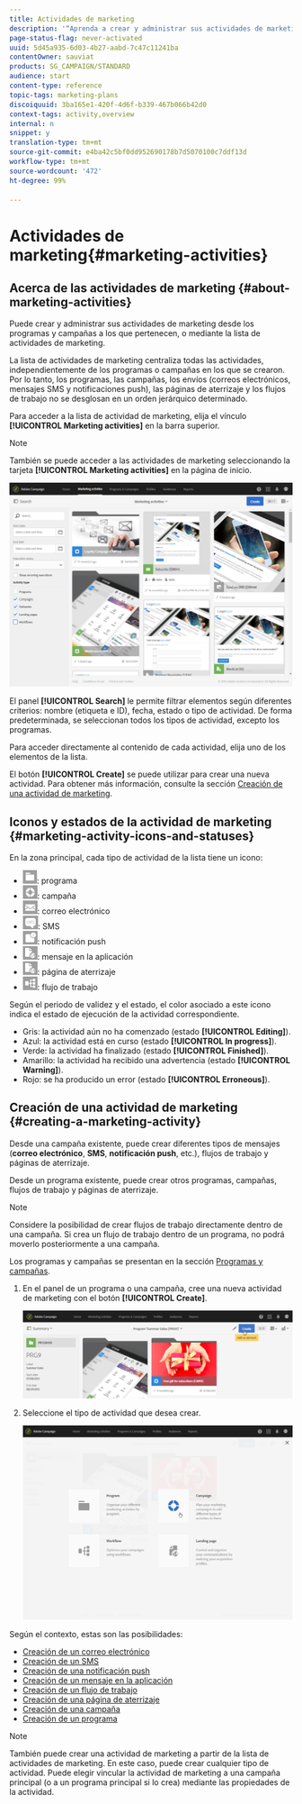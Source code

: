 ```yaml
---
title: Actividades de marketing
description: '“Aprenda a crear y administrar sus actividades de marketing: campañas, correo electrónico, SMS y envíos de notificaciones push, páginas de aterrizaje o flujos de trabajo. Puede diseñar fácilmente una nueva actividad, editar una existente y consultar su estado y validez”.'
page-status-flag: never-activated
uuid: 5d45a935-6d03-4b27-aabd-7c47c11241ba
contentOwner: sauviat
products: SG_CAMPAIGN/STANDARD
audience: start
content-type: reference
topic-tags: marketing-plans
discoiquuid: 3ba165e1-420f-4d6f-b339-467b066b42d0
context-tags: activity,overview
internal: n
snippet: y
translation-type: tm+mt
source-git-commit: e4ba42c5bf0dd952690178b7d5070100c7ddf13d
workflow-type: tm+mt
source-wordcount: '472'
ht-degree: 99%

---
```



# Actividades de marketing{#marketing-activities}

## Acerca de las actividades de marketing {#about-marketing-activities}

Puede crear y administrar sus actividades de marketing desde los programas y campañas a los que pertenecen, o mediante la lista de actividades de marketing.

La lista de actividades de marketing centraliza todas las actividades, independientemente de los programas o campañas en los que se crearon. Por lo tanto, los programas, las campañas, los envíos (correos electrónicos, mensajes SMS y notificaciones push), las páginas de aterrizaje y los flujos de trabajo no se desglosan en un orden jerárquico determinado.

Para acceder a la lista de actividad de marketing, elija el vínculo **[!UICONTROL Marketing activities]** en la barra superior.

>[!NOTE]
>
>También se puede acceder a las actividades de marketing seleccionando la tarjeta **[!UICONTROL Marketing activities]** en la página de inicio.

![](assets/marketing_activities_1.png)

El panel **[!UICONTROL Search]** le permite filtrar elementos según diferentes criterios: nombre (etiqueta e ID), fecha, estado o tipo de actividad. De forma predeterminada, se seleccionan todos los tipos de actividad, excepto los programas.

Para acceder directamente al contenido de cada actividad, elija uno de los elementos de la lista.

El botón **[!UICONTROL Create]** se puede utilizar para crear una nueva actividad. Para obtener más información, consulte la sección [Creación de una actividad de marketing](#creating-a-marketing-activity).

## Iconos y estados de la actividad de marketing {#marketing-activity-icons-and-statuses}

En la zona principal, cada tipo de actividad de la lista tiene un icono:

* ![](assets/marketing_program_icon.png): programa
* ![](assets/marketing_campaign_icon.png): campaña
* ![](assets/marketing_email_icon.png): correo electrónico
* ![](assets/marketing_sms_icon.png): SMS
* ![](assets/marketing_push_icon.png): notificación push
* ![](assets/marketing_lp_icon.png): mensaje en la aplicación
* ![](assets/marketing_lp_icon.png): página de aterrizaje
* ![](assets/marketing_workflow_icon.png): flujo de trabajo

Según el periodo de validez y el estado, el color asociado a este icono indica el estado de ejecución de la actividad correspondiente.

* Gris: la actividad aún no ha comenzado (estado **[!UICONTROL Editing]**).
* Azul: la actividad está en curso (estado **[!UICONTROL In progress]**).
* Verde: la actividad ha finalizado (estado **[!UICONTROL Finished]**).
* Amarillo: la actividad ha recibido una advertencia (estado **[!UICONTROL Warning]**).
* Rojo: se ha producido un error (estado **[!UICONTROL Erroneous]**).

## Creación de una actividad de marketing {#creating-a-marketing-activity}

Desde una campaña existente, puede crear diferentes tipos de mensajes (**correo electrónico**, **SMS**, **notificación push**, etc.), flujos de trabajo y páginas de aterrizaje.

Desde un programa existente, puede crear otros programas, campañas, flujos de trabajo y páginas de aterrizaje.

>[!NOTE]
>
>Considere la posibilidad de crear flujos de trabajo directamente dentro de una campaña. Si crea un flujo de trabajo dentro de un programa, no podrá moverlo posteriormente a una campaña.

Los programas y campañas se presentan en la sección [Programas y campañas](../../start/using/programs-and-campaigns.md).

1. En el panel de un programa o una campaña, cree una nueva actividad de marketing con el botón **[!UICONTROL Create]**.

   ![](assets/marketing_activiy_creation_1.png)

1. Seleccione el tipo de actividad que desea crear.

   ![](assets/marketing_activiy_creation_2.png)

Según el contexto, estas son las posibilidades:

* [Creación de un correo electrónico](../../channels/using/creating-an-email.md)
* [Creación de un SMS](../../channels/using/creating-an-sms-message.md)
* [Creación de una notificación push](../../channels/using/preparing-and-sending-a-push-notification.md)
* [Creación de un mensaje en la aplicación](../../channels/using/about-in-app-messaging.md)
* [Creación de un flujo de trabajo](../../automating/using/building-a-workflow.md#creating-a-workflow)
* [Creación de una página de aterrizaje](../../channels/using/getting-started-with-landing-pages.md)
* [Creación de una campaña](../../start/using/programs-and-campaigns.md#creating-a-campaign)
* [Creación de un programa](../../start/using/programs-and-campaigns.md#creating-a-program)

>[!NOTE]
>
>También puede crear una actividad de marketing a partir de la lista de actividades de marketing. En este caso, puede crear cualquier tipo de actividad. Puede elegir vincular la actividad de marketing a una campaña principal (o a un programa principal si lo crea) mediante las propiedades de la actividad.

